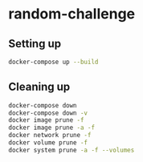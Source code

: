 # random-challenge


## Setting up

```bash
docker-compose up --build
```


## Cleaning up

```bash
docker-compose down
docker-compose down -v
docker image prune -f
docker image prune -a -f
docker network prune -f
docker volume prune -f
docker system prune -a -f --volumes
```